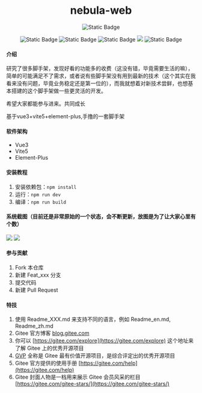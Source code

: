 
# <div align=center>nebula-web</div>

<div align=center>

  ![Static Badge](https://img.shields.io/badge/v0.0.1-white?style=flat&logo=nebula&label=nebula&color=%23FF0000)

  ![Static Badge](https://img.shields.io/badge/v20.11.1-white?style=flat&logoColor=%23339933&label=nodejs&color=%23339933)
  ![Static Badge](https://img.shields.io/badge/v10.5.0-white?style=flat&logo=npm&label=npm&color=%23CB3837)
  ![Static Badge](https://img.shields.io/badge/v3.4.21-white?style=flat&label=vue&color=%234FC08D)
  ![](https://img.shields.io/badge/v5.0.8-white?style=flat&logo=vue&label=vue%2Fcli&labelColor=%234FC08D)
  ![Static Badge](https://img.shields.io/badge/v5.2.4-white?style=flat&logo=vite&label=vite&color=%23646CFF)
</div>

#### 介绍
研究了很多脚手架，发现好看的功能多的收费（这没有错，毕竟需要生活的嘛），简单的可能满足不了需求，或者说有些脚手架没有用到最新的技术（这个其实在我看来没有问题，毕竟业务稳定还是第一位的），而我就想着对新技术尝鲜，也想基本搭建的这个脚手架做一些更灵活的开发。

希望大家都能参与进来。共同成长

基于vue3+vite5+element-plus,手撸的一套脚手架

#### 软件架构
* Vue3
* Vite5
* Element-Plus

#### 安装教程

1.  安装依赖包：`npm install`
2.  运行：`npm run dev`
3.  编译：`npm run build`

#### 系统截图（目前还是非常原始的一个状态，会不断更新，放图是为了让大家心里有个数）
![](https://gitee.com/kushu001/pic-go-images/raw/master/images/20240327154001.png)
![](https://gitee.com/kushu001/pic-go-images/raw/master/images/20240327154025.png)
#### 参与贡献

1.  Fork 本仓库
2.  新建 Feat_xxx 分支
3.  提交代码
4.  新建 Pull Request


#### 特技

1.  使用 Readme\_XXX.md 来支持不同的语言，例如 Readme\_en.md, Readme\_zh.md
2.  Gitee 官方博客 [blog.gitee.com](https://blog.gitee.com)
3.  你可以 [https://gitee.com/explore](https://gitee.com/explore) 这个地址来了解 Gitee 上的优秀开源项目
4.  [GVP](https://gitee.com/gvp) 全称是 Gitee 最有价值开源项目，是综合评定出的优秀开源项目
5.  Gitee 官方提供的使用手册 [https://gitee.com/help](https://gitee.com/help)
6.  Gitee 封面人物是一档用来展示 Gitee 会员风采的栏目 [https://gitee.com/gitee-stars/](https://gitee.com/gitee-stars/)
